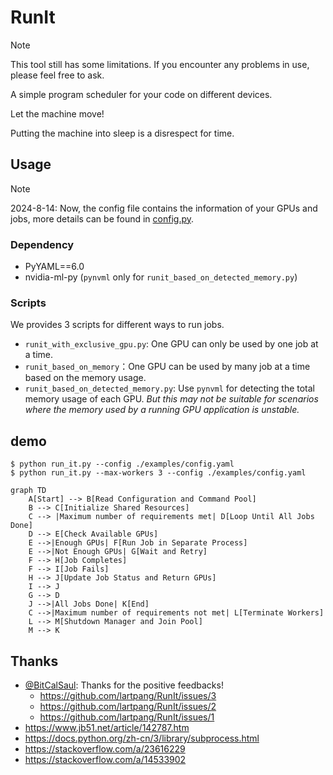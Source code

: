# RunIt

> [!NOTE]
> This tool still has some limitations.
> If you encounter any problems in use, please feel free to ask.

A simple program scheduler for your code on different devices.

Let the machine move!

Putting the machine into sleep is a disrespect for time.

## Usage

> [!note]
>
> 2024-8-14: Now, the config file contains the information of your GPUs and jobs, more details can be found in [config.py](./examples/config.py).

### Dependency

- PyYAML==6.0
- nvidia-ml-py (`pynvml` only for `runit_based_on_detected_memory.py`)

### Scripts

We provides 3 scripts for different ways to run jobs.

- `runit_with_exclusive_gpu.py`: One GPU can only be used by one job at a time.
- `runit_based_on_memory`：One GPU can be used by many job at a time based on the memory usage.
- `runit_based_on_detected_memory.py`: Use `pynvml` for detecting the total memory usage of each GPU. *But this may not be suitable for scenarios where the memory used by a running GPU application is unstable.*

## demo

```shell
$ python run_it.py --config ./examples/config.yaml
$ python run_it.py --max-workers 3 --config ./examples/config.yaml
```

```mermaid
graph TD
    A[Start] --> B[Read Configuration and Command Pool]
    B --> C[Initialize Shared Resources]
    C --> |Maximum number of requirements met| D[Loop Until All Jobs Done]
    D --> E[Check Available GPUs]
    E -->|Enough GPUs| F[Run Job in Separate Process]
    E -->|Not Enough GPUs| G[Wait and Retry]
    F --> H[Job Completes]
    F --> I[Job Fails]
    H --> J[Update Job Status and Return GPUs]
    I --> J
    G --> D
    J -->|All Jobs Done| K[End]
    C -->|Maximum number of requirements not met| L[Terminate Workers]
    L --> M[Shutdown Manager and Join Pool]
    M --> K
```

## Thanks

- [@BitCalSaul](https://github.com/BitCalSaul): Thanks for the positive feedbacks!
  - <https://github.com/lartpang/RunIt/issues/3>
  - <https://github.com/lartpang/RunIt/issues/2>
  - <https://github.com/lartpang/RunIt/issues/1>
- https://www.jb51.net/article/142787.htm
- https://docs.python.org/zh-cn/3/library/subprocess.html
- https://stackoverflow.com/a/23616229
- https://stackoverflow.com/a/14533902
